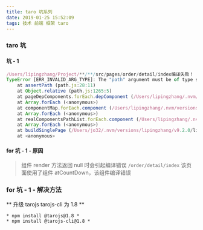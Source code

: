 ```yaml
---
title: taro 坑系列
date: 2019-01-25 15:52:09
tags: 技术 前端 框架 taro
---
```

### taro 坑
#### 坑 - 1
```javascript
/Users/lipingzhang/Project/**/**/src/pages/order/detail/index编译失败！
TypeError [ERR_INVALID_ARG_TYPE]: The "path" argument must be of type string
    at assertPath (path.js:28:11)
    at Object.relative (path.js:1265:5)
    at pageDepComponents.forEach.depComponent (/Users/lipingzhang/.nvm/versions/node/v9.2.0/lib/node_modules/@tarojs/cli/src/weapp.js:1326:64)
    at Array.forEach (<anonymous>)
    at componentMap.forEach.component (/Users/lipingzhang/.nvm/versions/node/v9.2.0/lib/node_modules/@tarojs/cli/src/weapp.js:1320:31)
    at Array.forEach (<anonymous>)
    at realComponentsPathList.forEach.component (/Users/lipingzhang/.nvm/versions/node/v9.2.0/lib/node_modules/@tarojs/cli/src/weapp.js:1319:24)
    at Array.forEach (<anonymous>)
    at buildSinglePage (/Users/jo32/.nvm/versions/lipingzhang/v9.2.0/lib/node_modules/@tarojs/cli/src/weapp.js:1316:30)
    at <anonymous>
```
#### for 坑 - 1 - 原因
> 组件 render 方法返回 null 时会引起编译错误
> `/order/detail/index` 该页面使用了组件 atCountDown，该组件编译错误
### for 坑 - 1 - 解决方法
** 升级 tarojs tarojs-cli 为 1.8 **
```
* npm install @tarojs@1.8 *
* npm install @tarojs-cli@1.8 *
```

